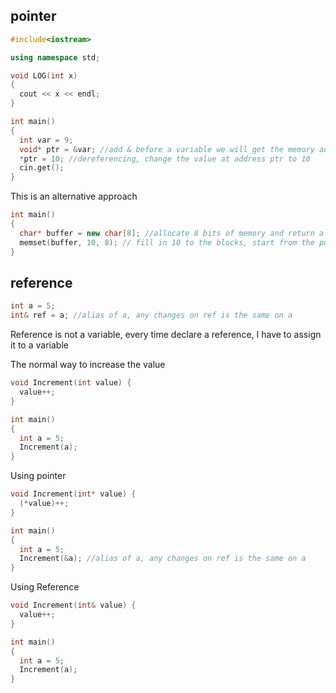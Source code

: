 ## pointer
```Cpp
#include<iostream>

using namespace std;

void LOG(int x) 
{
  cout << x << endl;
}

int main()
{
  int var = 9;
  void* ptr = &var; //add & before a variable we will get the memory address of this variable
  *ptr = 10; //dereferencing, change the value at address ptr to 10
  cin.get();
}
```
This is an alternative approach
```Cpp
int main()
{
  char* buffer = new char[8]; //allocate 8 bits of memory and return a pointer at the beginning of that memory
  memset(buffer, 10, 8); // fill in 10 to the blocks, start from the pointer for 8 blocks
}
```
## reference
```Cpp
int a = 5;
int& ref = a; //alias of a, any changes on ref is the same on a
```
Reference is not a variable, every time declare a reference, I have to assign it to a variable

The normal way to increase the value
```Cpp
void Increment(int value) {
  value++;
}

int main()
{
  int a = 5;
  Increment(a);
}
```
Using pointer
```Cpp
void Increment(int* value) {
  (*value)++;
}

int main()
{
  int a = 5;
  Increment(&a); //alias of a, any changes on ref is the same on a
}
```

Using Reference
```Cpp
void Increment(int& value) {
  value++;
}

int main()
{
  int a = 5;
  Increment(a); 
}
```

